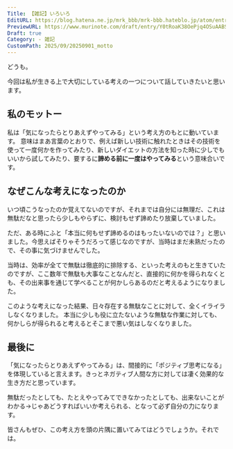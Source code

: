 ```yaml
---
Title: 【雑記】いろいろ
EditURL: https://blog.hatena.ne.jp/mrk_bbb/mrk-bbb.hateblo.jp/atom/entry/6802418398571598070
PreviewURL: https://www.murinote.com/draft/entry/Y0tRoaK38OePjq4OSuAABSKopo0
Draft: true
Category: - 雑記
CustomPath: 2025/09/20250901_motto
---
```


どうも。

今回は私が生きる上で大切にしている考えの一つについて話していきたいと思います。

## 私のモットー
私は「気になったらとりあえずやってみる」という考え方のもとに動いています。
意味はまあ言葉のとおりで、例えば新しい技術に触れたときはその技術を使って一度何かを作ってみたり、新しいダイエットの方法を知った時に少しでもいいから試してみたり、要するに**諦める前に一度はやってみる**という意味合いです。

## なぜこんな考えになったのか
いつ頃こうなったのか覚えてないのですが、それまでは自分には無理だ、これは無駄だなと思ったら少しもやらずに、検討もせず諦めたり放棄していました。

ただ、ある時にふと「本当に何もせず諦めるのはもったいないのでは？」と思いました。今思えばそりゃそうだろって感じなのですが、当時はまだ未熟だったので、その事に気づけませんでした。

当時は、効率が全てで無駄は徹底的に排除する、といった考えのもと生きていたのですが、ここ数年で無駄も大事なことなんだと、直接的に何かを得られなくとも、その出来事を通じて学べることが何かしらあるのだと考えるようになりました。

このような考えになった結果、日々存在する無駄なことに対して、全くイライラしなくなりました。
本当に少しも役に立たないような無駄な作業に対しても、何かしらが得られると考えるとそこまで悪い気はしなくなりました。


## 最後に
「気になったらとりあえずやってみる」は、間接的に「ポジティブ思考になる」を体現していると言えます。きっとネガティブ人間な方に対しては凄く効果的な生き方だと思っています。

無駄だったとしても、たとえやってみてできなかったとしても、出来ないことがわかる→じゃあどうすればいいか考えられる、となって必ず自分の力になります。

皆さんもぜひ、この考え方を頭の片隅に置いてみてはどうでしょうか。それでは。
